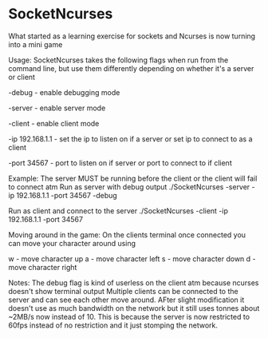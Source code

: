 SocketNcurses
=============

What started as a learning exercise for sockets and Ncurses is now turning into a mini game

Usage:
SocketNcurses takes the following flags when run from the command line, but use them differently depending
on whether it's a server or client

-debug - enable debugging mode

-server - enable server mode

-client - enable client mode

-ip 192.168.1.1 - set the ip to listen on if a server or set ip to connect to as a client

-port 34567 - port to listen on if server or port to connect to if client


Example:
The server MUST be running before the client or the client will fail to connect atm
Run as server with debug output
./SocketNcurses -server -ip 192.168.1.1 -port 34567 -debug

Run as client and connect to the server
./SocketNcurses -client -ip 192.168.1.1 -port 34567 

Moving around in the game:
On the clients terminal once connected you can move your character around using

w - move character up
a - move character left
s - move character down
d - move character right

Notes:
The debug flag is kind of userless on the client atm because ncurses doesn't show terminal output
Multiple clients can be connected to the server and can see each other move around.
AFter slight modification it doesn't use as much bandwidth on the network but it still uses tonnes
about ~2MB/s now instead of 10. This is because the server is now restricted to 60fps instead of no restriction
and it just stomping the network.
